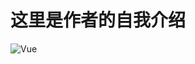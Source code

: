 # 这里是作者的自我介绍
![Vue](https://pic1.zhimg.com/v2-aa3c0898bf62d3db7172ab82e6d78fb6_1440w.jpg?source=172ae18b)